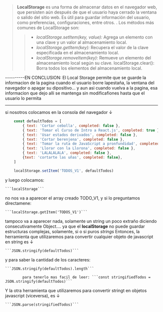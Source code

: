 >**LocalStorage** es una forma de almacenar datos en el navegador web, que persisten aún después de que el usuario haya cerrado la ventana o salido del sitio web. Es útil para guardar información del usuario, como preferencias, configuraciones, entre otros. . Los métodos más comunes de LocalStorage son: 
>>- *localStorage.setItem(key, value):* Agrega un elemento con una clave y un valor al almacenamiento local. 
>>- *localStorage.getItem(key):* Recupera el valor de la clave especificada en el almacenamiento local. 
>>- *localStorage.removeItem(key):* Remueve un elemento del almacenamiento local según su clave. localStorage.clear(): Borra todos los elementos del almacenamiento local.

----------EN CONCLUSION:
    El Local Storage permite que se guarde la informacion de la pagina cuando el usuario borre lapestaña, la ventana del navegador o apagar su dipositivo... y aun asi cuando vuelva a la pagina, esa informacion que dejo alli se mantenga sin modificafiones hasta que el usuario lo permita 

------------------------------------------------------------------------------

si nosotros colocamos en la consola del navegador ↓

```javascript
    const defaultTodos = [
        { text: 'Cortar cebolla', completed: false },
        { text: 'Tomar el Curso de Intro a React.js', completed: true },
        { text: 'Usar estados derivados', completed: false },
        { text: 'Cortar berenjena', completed: false },
        { text: 'Tomar la ruta de JavaScript a pronfundidad', completed: false },
        { text: 'Llorar con la Llorona', completed: false },
        { text: 'LALALALALA', completed: false },
        {text: 'cortarte las uñas', completed: false},
    ]

    localStorage.setItem('TODOS_V1', defaultTodos) 
```

y luego colocamos:

    ```localStorage```

no nos va a aparecer el array creado TODO_V1, y si lo preguntamos directamene:

    ```localStorage.getItem('TODOS_V1')```

tampoco va a aparecer nada, solamente un string un poco extraño diciendo consecutivamente  Object.... ya que el **localStorage** no  puede guardar estructuras complejas, solamente, si o si puros *strings*
Entonces, la herramienta que utilizaremos para convertir cualquier objeto de javascript en string es ↓

    ```JSON.stringify(defaultTodos)```

 y para saber la cantidad de los caracteres:
    
    ```JSON.stringify(defaultTodos).length```

            para tenerlo mas facil de leer: ```const stringifiedTodos = JSON.stringify(defaultTodos)```

Y la otra herramienta que utilizaremos para convertir stringt en objetos javascript (viceversa), es ↓

    ```JSON.parse(stringifiedTodos)```
